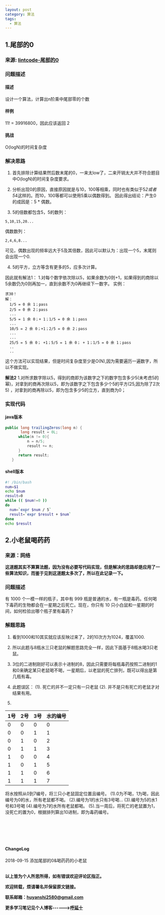 ```yaml
---
layout: post
category: 算法
tags:
  - 算法
---
```


## 1.尾部的0

### 来源: <a href="https://www.lintcode.com/problem/trailing-zeros/">lintcode-尾部的0</a>

### 问题描述

#### 描述
设计一个算法，计算出n阶乘中尾部零的个数

#### 样例

11! = 39916800，因此应该返回 2

#### 挑战

O(logN)的时间复杂度

### 解决思路

1. 首先排除计算结果然后数末尾的0，一来太low了，二来开销太大并不符合题目中O(logN)的时间复杂度要求。

2. 分析出现0的原因，直接原因就是与10，100等相乘，同时也有类似于5*2或者5*4这样的。而10，100等都可以使用5乘以偶数得到。
因此得出结论：产生0的成因是：5 * 偶数。

3. 5的倍数都包含5，5的数列：
```
5,10,15,20...
```
偶数数列：
```
2,4,6,8...
```
可见，偶数出现的频率远大于5及其倍数，因此可以默认为：出现一个5，末尾则会出现一个0.

4. 5的平方，立方等含有更多的5，应多次计算。


因此就有解法1：
1.对每个数字依次除以5，如果余数为0则+1，如果得到的商除以5余数仍为0则再加一，直到余数不为0再继续下一数字。
实例：
```
求30！
解：
  1/5 = 0 余 1；pass
  2/5 = 0 余 2；pass
  ...
  5/5 = 1 余 0；+ 1；1/5 = 0 余 1；pass
  ...
  10/5 = 2 余 0；+1；2/5 = 0 余 2；pass
  ...
  ...
  25/5 = 5 余 0； +1；5/5 = 1 余 0； + 1；1/5 = 0 余 1；pass
  ..
  ..

```
这个方法可以实现结果，但是时间复杂度至少是O(N),因为需要遍历一遍数字，所以不做实现。

**解法2**
1.对所求数字除以5，得到的商即为该数字之下的数字包含多少5(未考虑5的幂)，对拿到的商再次除以5，即为该数字之下包含多少个5的平方(25,因为除了2次5)
，对拿到的商再除以5，即为包含多少5的立方，直到商为0；

### 实现代码
#### java版本
```java
public long trailingZeros(long n) {
       long result = 0L;
      while(n != 0){
          n = n/5;
          result += n;
      }
      return result;
   }
```
#### shell版本
```bash
#! /bin/bash
num=$1
echo $num
result=0
while (( $num!=0 ))
do
  num=`expr $num / 5`
  result=`expr $result + $num`
done
echo $result
```



## 2.小老鼠喝药药

### 来源：网络

**这道题其实不算算法题，因为没有必要写代码实现，但是解决的思路却是应用了一些算法知识，而鉴于见到这道题太多次了，所以在此记录一下。**

### 问题描述
有 1000 个一模一样的瓶子，其中有 999 瓶是普通的水，有一瓶是毒药。任何喝下毒药的生物都会在一星期之后死亡。现在，你只有 10 只小白鼠和一星期的时间，如何检验出哪个瓶子里有毒药？

### 解题思路

1. 看到1000和10其实就应该反映过来了，2的10次方为1024，覆盖1000.
2. 所以此题与8瓶水三只老鼠的解题思路完全一样，因此下面基于8瓶水喝3只老鼠。
3. 3位的二进制刚好可以表示十进制的8，因此只需要将每瓶毒药按照二进制的1和0来确定某只老鼠喝不喝，一星期后，以老鼠的死亡排列，既可以得出是第几瓶有毒。
4. 此题误区：
  (1). 死亡的并不一定只有一只老鼠
  (2). 并不是只有死亡的老鼠才对结果有用。

5.

1号 | 2号 | 3号 | 水的编号|
--- |---| ---| --|
0 | 0 | 0| 0
0 | 0 | 1| 1
0 | 1 | 0| 2
0 | 1 | 1| 3
1 | 0 | 0| 4
1 | 0 | 1| 5
1 | 1 | 0| 6
1 | 1 | 1| 7

将水按照从0到7编号，将三只小老鼠固定位置且编号。
(1).0为不喝，1为喝，因此编号为0的水，所有老鼠都不喝。
(2).编号为1的水只有3号喝...
(3).编号为5的水1号和3号喝
(4).编号为7的水所有老鼠都喝。
(5).当一周后，将死亡的老鼠置为1，没死亡的置为0，根据排列算出10进制，即为毒药编号。



<br>
<br>
<br>
<br>
<h4>ChangeLog</h4>
2018-09-15      添加尾部的0&喝药药的小老鼠
<br>
<br>


**以上皆为个人所思所得，如有错误欢迎评论区指正。**

**欢迎转载，烦请署名并保留原文链接。**

**联系邮箱：huyanshi2580@gmail.com**

**更多学习笔记见个人博客------><a href="{{ site.baseurl }}/">呼延十</a>**
